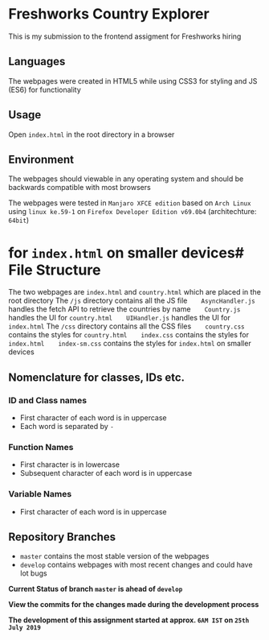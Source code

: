 # Freshworks Country Explorer
This is my submission to the frontend assigment for Freshworks hiring

## Languages
The webpages were created in HTML5 while using CSS3 for styling and JS (ES6) for functionality

## Usage
Open `index.html` in the root directory in a browser

## Environment
The webpages should viewable in any operating system and should be backwards compatible with most browsers

The webpages were tested in `Manjaro XFCE edition` based on `Arch Linux` using `linux ke.59-1` on `Firefox Developer Edition v69.0b4` (architechture: `64bit`)

# for `index.html` on smaller devices# File Structure
The two webpages are `index.html` and `country.html` which are placed in the root directory
The `/js` directory contains all the JS file
&nbsp;&nbsp;&nbsp;&nbsp;&nbsp;&nbsp;`AsyncHandler.js` handles the fetch API to retrieve the countries by name
&nbsp;&nbsp;&nbsp;&nbsp;&nbsp;&nbsp;`Country.js` handles the UI for `country.html`
&nbsp;&nbsp;&nbsp;&nbsp;&nbsp;&nbsp;`UIHandler.js` handles the UI for `index.html`
The `/css` directory contains all the CSS files
&nbsp;&nbsp;&nbsp;&nbsp;&nbsp;&nbsp;`country.css` contains the styles for `country.html`
&nbsp;&nbsp;&nbsp;&nbsp;&nbsp;&nbsp;`index.css` contains the styles for `index.html`
&nbsp;&nbsp;&nbsp;&nbsp;&nbsp;&nbsp;`index-sm.css` contains the styles for `index.html` on smaller devices 

## Nomenclature for classes, IDs etc.
### ID and Class names 

* First character of each word is in uppercase 
* Each word is separated by `-`

### Function Names

* First character is in lowercase 
* Subsequent character of each word is in uppercase

### Variable Names

* First character of each word is in uppercase 

## Repository Branches

* `master` contains the most stable version of the webpages
* `develop` contains webpages with most recent changes and could have lot bugs

**Current Status of branch `master` is ahead of `develop`**

**View the commits for the changes made during the development process**

**The development of this assignment started at approx. `6AM IST` on `25th July 2019`**